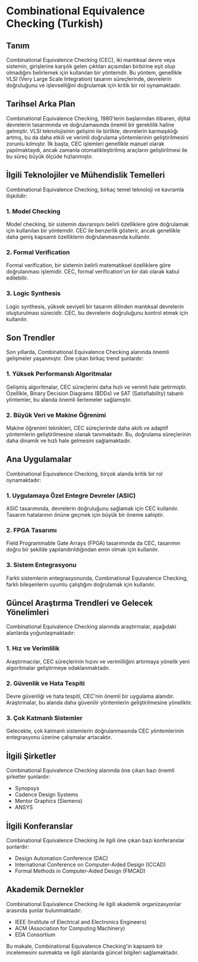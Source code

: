 # Combinational Equivalence Checking (Turkish)

## Tanım
Combinational Equivalence Checking (CEC), iki mantıksal devre veya sistemin, girişlerine karşılık gelen çıktıları açısından birbirine eşit olup olmadığını belirlemek için kullanılan bir yöntemdir. Bu yöntem, genellikle VLSI (Very Large Scale Integration) tasarım süreçlerinde, devrelerin doğruluğunu ve işlevselliğini doğrulamak için kritik bir rol oynamaktadır.

## Tarihsel Arka Plan
Combinational Equivalence Checking, 1980'lerin başlarından itibaren, dijital devrelerin tasarımında ve doğrulamasında önemli bir gereklilik haline gelmiştir. VLSI teknolojisinin gelişimi ile birlikte, devrelerin karmaşıklığı artmış, bu da daha etkili ve verimli doğrulama yöntemlerinin geliştirilmesini zorunlu kılmıştır. İlk başta, CEC işlemleri genellikle manuel olarak yapılmaktaydı, ancak zamanla otomatikleştirilmiş araçların geliştirilmesi ile bu süreç büyük ölçüde hızlanmıştır.

## İlgili Teknolojiler ve Mühendislik Temelleri
Combinational Equivalence Checking, birkaç temel teknoloji ve kavramla ilişkilidir:

### 1. Model Checking
Model checking, bir sistemin davranışını belirli özelliklere göre doğrulamak için kullanılan bir yöntemdir. CEC ile benzerlik gösterir, ancak genellikle daha geniş kapsamlı özelliklerin doğrulanmasında kullanılır.

### 2. Formal Verification
Formal verification, bir sistemin belirli matematiksel özelliklere göre doğrulanması işlemidir. CEC, formal verification'un bir dalı olarak kabul edilebilir.

### 3. Logic Synthesis
Logic synthesis, yüksek seviyeli bir tasarım dilinden mantıksal devrelerin oluşturulması sürecidir. CEC, bu devrelerin doğruluğunu kontrol etmek için kullanılır.

## Son Trendler
Son yıllarda, Combinational Equivalence Checking alanında önemli gelişmeler yaşanmıştır. Öne çıkan birkaç trend şunlardır:

### 1. Yüksek Performanslı Algoritmalar
Gelişmiş algoritmalar, CEC süreçlerini daha hızlı ve verimli hale getirmiştir. Özellikle, Binary Decision Diagrams (BDDs) ve SAT (Satisfiability) tabanlı yöntemler, bu alanda önemli ilerlemeler sağlamıştır.

### 2. Büyük Veri ve Makine Öğrenimi
Makine öğrenimi teknikleri, CEC süreçlerinde daha akıllı ve adaptif yöntemlerin geliştirilmesine olanak tanımaktadır. Bu, doğrulama süreçlerinin daha dinamik ve hızlı hale gelmesini sağlamaktadır.

## Ana Uygulamalar
Combinational Equivalence Checking, birçok alanda kritik bir rol oynamaktadır:

### 1. Uygulamaya Özel Entegre Devreler (ASIC)
ASIC tasarımında, devrelerin doğruluğunu sağlamak için CEC kullanılır. Tasarım hatalarının önüne geçmek için büyük bir öneme sahiptir.

### 2. FPGA Tasarımı
Field Programmable Gate Arrays (FPGA) tasarımında da CEC, tasarımın doğru bir şekilde yapılandırıldığından emin olmak için kullanılır.

### 3. Sistem Entegrasyonu
Farklı sistemlerin entegrasyonunda, Combinational Equivalence Checking, farklı bileşenlerin uyumlu çalıştığını doğrulamak için kullanılır.

## Güncel Araştırma Trendleri ve Gelecek Yönelimleri
Combinational Equivalence Checking alanında araştırmalar, aşağıdaki alanlarda yoğunlaşmaktadır:

### 1. Hız ve Verimlilik
Araştırmacılar, CEC süreçlerinin hızını ve verimliliğini artırmaya yönelik yeni algoritmalar geliştirmeye odaklanmaktadır.

### 2. Güvenlik ve Hata Tespiti
Devre güvenliği ve hata tespiti, CEC'nin önemli bir uygulama alanıdır. Araştırmalar, bu alanda daha güvenilir yöntemlerin geliştirilmesine yöneliktir.

### 3. Çok Katmanlı Sistemler
Gelecekte, çok katmanlı sistemlerin doğrulanmasında CEC yöntemlerinin entegrasyonu üzerine çalışmalar artacaktır.

## İlgili Şirketler
Combinational Equivalence Checking alanında öne çıkan bazı önemli şirketler şunlardır:
- Synopsys
- Cadence Design Systems
- Mentor Graphics (Siemens)
- ANSYS

## İlgili Konferanslar
Combinational Equivalence Checking ile ilgili öne çıkan bazı konferanslar şunlardır:
- Design Automation Conference (DAC)
- International Conference on Computer-Aided Design (ICCAD)
- Formal Methods in Computer-Aided Design (FMCAD)

## Akademik Dernekler
Combinational Equivalence Checking ile ilgili akademik organizasyonlar arasında şunlar bulunmaktadır:
- IEEE (Institute of Electrical and Electronics Engineers)
- ACM (Association for Computing Machinery)
- EDA Consortium

Bu makale, Combinational Equivalence Checking'in kapsamlı bir incelemesini sunmakta ve ilgili alanlarda güncel bilgileri sağlamaktadır.